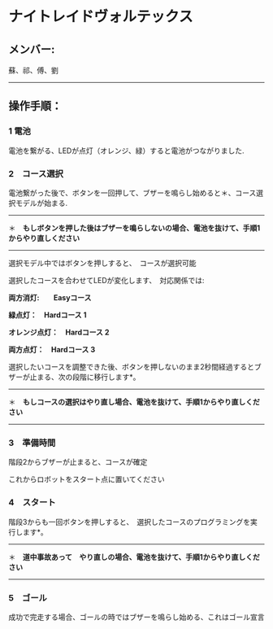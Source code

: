 # ナイトレイドヴォルテックス

## メンバー: 
 蘇、祁、傅、劉
_________________
 ## 操作手順：

 ### 1 電池
 電池を繋がる、LEDが点灯（オレンジ、緑）すると電池がつながりました.
 
 ### 2　コース選択
 電池繋がった後で、ボタンを一回押して、ブザーを鳴らし始めると＊、コース選択モデルが始まる.
 _________________
 
 ＊　**もしボタンを押した後はブザーを鳴らしないの場合、電池を抜けて、手順1からやり直しください**
 _________________

 
 選択モデル中ではボタンを押しすると、　コースが選択可能

 選択したコースを合わせてLEDが変化します、　対応関係では:

 **両方消灯:　　Easyコース**
 
 **緑点灯：　Hardコース 1**　

 **オレンジ点灯：　Hardコース 2**　

 **両方点灯：　Hardコース 3**　

 選択したいコースを調整できた後、ボタンを押しないのまま2秒間経過するとブザーが止まる、次の段階に移行します*。
  _________________
 
 ＊　**もしコースの選択はやり直し場合、電池を抜けて、手順1からやり直しください**
 _________________




 ### 3　準備時間
階段2からブザーが止まると、コースが確定

これからロボットをスタート点に置いてください
 ### 4　スタート
 階段3からも一回ボタンを押しすると、　選択したコースのプログラミングを実行します*。
   _________________
 
 ＊　**道中事故あって　やり直しの場合、電池を抜けて、手順1からやり直しください**
 _________________


  ### 5　ゴール

成功で完走する場合、ゴールの時ではブザーを鳴らし始める、これはゴール宣言


